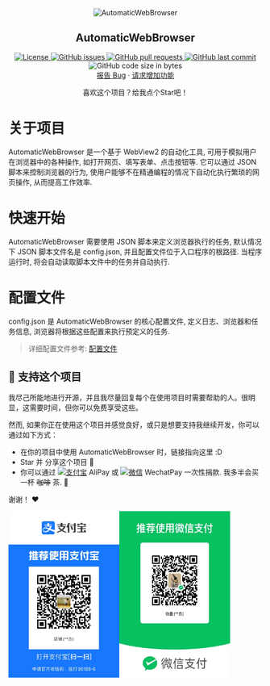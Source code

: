 <p align="center">
 <img width="100px" src="https://avatars.githubusercontent.com/u/39112172?v=4" align="center" alt="AutomaticWebBrowser" />
 <h2 align="center">AutomaticWebBrowser</h2>
</p>
  <p align="center">
    <p align="center">
    <a href="https://github.com/Jie2GG/AutomaticWebBrowser/blob/master/LICENSE.txt">
        <img alt="License" src="https://img.shields.io/github/license/Jie2GG/AutomaticWebBrowser"/>
    </a>
    <a href="https://github.com/Jie2GG/AutomaticWebBrowser/issues">
      <img alt="GitHub issues" src="https://img.shields.io/github/issues/Jie2GG/AutomaticWebBrowser">
    </a>
    <a href="https://github.com/Jie2GG/AutomaticWebBrowser/pulls">
      <img alt="GitHub pull requests" src="https://img.shields.io/github/issues-pr/Jie2GG/AutomaticWebBrowser?color=0088ff" />
    </a>
    <a href="https://github.com/Jie2GG/AutomaticWebBrowser/commits/master">
        <img alt="GitHub last commit" src="https://img.shields.io/github/last-commit/Jie2GG/AutomaticWebBrowser">
    </a>
    <img alt="GitHub code size in bytes" src="https://img.shields.io/github/languages/code-size/Jie2GG/AutomaticWebBrowser">
    <br/>
    <a href="https://github.com/Jie2GG/AutomaticWebBrowser/issues">报告 Bug</a>
    ·
    <a href="https://github.com/Jie2GG/AutomaticWebBrowser/issues">请求增加功能</a>
  </p>
</p>
<p align="center">喜欢这个项目？给我点个Star吧！

# 关于项目

AutomaticWebBrowser 是一个基于 WebView2 的自动化工具, 可用于模拟用户在浏览器中的各种操作, 如打开网页、填写表单、点击按钮等. 它可以通过 JSON 脚本来控制浏览器的行为, 使用户能够不在精通编程的情况下自动化执行繁琐的网页操作, 从而提高工作效率. 

# 快速开始

AutomaticWebBrowser 需要使用 JSON 脚本来定义浏览器执行的任务, 默认情况下 JSON 脚本文件名是 config.json, 并且配置文件位于入口程序的根路径. 当程序运行时, 将会自动读取脚本文件中的任务并自动执行.

# 配置文件

config.json 是 AutomaticWebBrowser 的核心配置文件, 定义日志、浏览器和任务信息, 浏览器将根据这些配置来执行预定义的任务.

> 详细配置文件参考: <a href="doc/config/AWConfig.md">配置文件</a>

## :sparkling_heart: 支持这个项目

我尽己所能地进行开源，并且我尽量回复每个在使用项目时需要帮助的人。很明显，这需要时间，但你可以免费享受这些。

然而, 如果你正在使用这个项目并感觉良好，或只是想要支持我继续开发，你可以通过如下方式：

- 在你的项目中使用 AutomaticWebBrowser 时，链接指向这里 :D
- Star 并 分享这个项目 :rocket:
- 你可以通过 <a href="#alipay"><img src="https://gw.alipayobjects.com/mdn/member_frontWeb/afts/img/A*oRlnSYAsgYQAAAAAAAAAAABkARQnAQ" alt="支付宝" width="58" height="20"></a> AliPay 或 <a href="#wechatpay"><img src="https://td.cdn-go.cn/enterprise_payment/v0.0.9/logo.png" alt="微信" width="78" height="20"></a> WechatPay 一次性捐款. 我多半会买一杯 ~~咖啡~~ 茶. :tea:

谢谢！ :heart:

<img id="alipay" src="doc/img/Alipay.jpg?raw=true" alt="支付宝收款码" width="220" height="330" /><img id="wechatpay" src="doc/img/WechatPay.jpg?raw=true" alt="微信收款码" width="220" height="330" />

